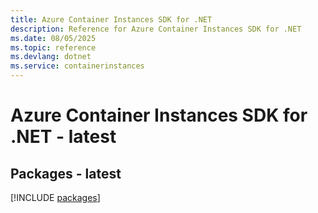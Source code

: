 ```yaml
---
title: Azure Container Instances SDK for .NET
description: Reference for Azure Container Instances SDK for .NET
ms.date: 08/05/2025
ms.topic: reference
ms.devlang: dotnet
ms.service: containerinstances
---
```

# Azure Container Instances SDK for .NET - latest
## Packages - latest
[!INCLUDE [packages](container-instances-index.md)]